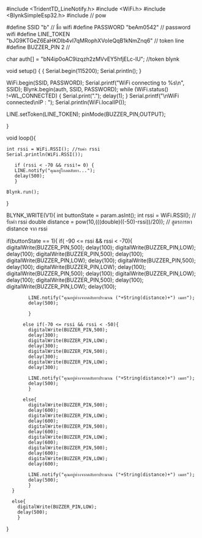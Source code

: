 #include <TridentTD_LineNotify.h>
#include <WiFi.h>
#include <BlynkSimpleEsp32.h>
#include <cmath> // pow

#define SSID "b" // ชื่อ wifi
#define PASSWORD "beAm0542" // password wifi
#define LINE_TOKEN "bJG9KTGeZ6EaHKDIb4vI7qMRophXVoIeQqB1kNmZnq6" // token line
#define BUZZER_PIN 2 //



char auth[] = "bN4ip0oAC9izqzh2zMVvEY5hfjELc-lU"; //token blynk


void setup() {
  {
    Serial.begin(115200);
    Serial.println(); 
  }
 
  
  WiFi.begin(SSID, PASSWORD);
  Serial.printf("WiFi connecting to %s\n", SSID);
  Blynk.begin(auth, SSID, PASSWORD);
  while (WiFi.status() !=WL_CONNECTED)
  {
    Serial.print(".");
    delay(1);
  }
  Serial.printf("\nWiFi connected\nIP : ");
  Serial.println(WiFi.localIP());

  LINE.setToken(LINE_TOKEN);
  pinMode(BUZZER_PIN,OUTPUT);
   
}


void loop(){

    int rssi = WiFi.RSSI(); //รับค่า rssi
    Serial.println(WiFi.RSSI());
    
       if (rssi < -70 && rssi!= 0) { 
       LINE.notify("คุณอยู่ไกลตลับยา...");
       delay(500);
       }
       
    Blynk.run();
    
}


BLYNK_WRITE(V1){
  int buttonState = param.asInt(); 
  int rssi = WiFi.RSSI(); // รับค่า rssi
  double distance = pow(10,(((double)((-50)-rssi))/20)); // สูตรการหา distance จาก rssi 

  if(buttonState == 1){
      if( -90 <= rssi && rssi < -70){
            digitalWrite(BUZZER_PIN,500);
            delay(100);
            digitalWrite(BUZZER_PIN,LOW);
            delay(100);
            digitalWrite(BUZZER_PIN,500);
            delay(100);
            digitalWrite(BUZZER_PIN,LOW);
            delay(100);
            digitalWrite(BUZZER_PIN,500);
            delay(100);
            digitalWrite(BUZZER_PIN,LOW);
            delay(100);
            digitalWrite(BUZZER_PIN,500);
            delay(100);
            digitalWrite(BUZZER_PIN,LOW);
            delay(100);
            digitalWrite(BUZZER_PIN,500);
            delay(100);
            digitalWrite(BUZZER_PIN,LOW);
            delay(100);

            LINE.notify("คุณอยู่ห่างจากตลับยาประมาณ ("+String(distance)+") เมตร");
            delay(500);
            
            }
             
          else if(-70 <= rssi && rssi < -50){
            digitalWrite(BUZZER_PIN,500);
            delay(300);
            digitalWrite(BUZZER_PIN,LOW);
            delay(300);
            digitalWrite(BUZZER_PIN,500);
            delay(300);
            digitalWrite(BUZZER_PIN,LOW);
            delay(300);
            
            LINE.notify("คุณอยู่ห่างจากตลับยาประมาณ ("+String(distance)+") เมตร");
            delay(500);
            }
            
          else{
            digitalWrite(BUZZER_PIN,500);
            delay(600);
            digitalWrite(BUZZER_PIN,LOW);
            delay(600);
            digitalWrite(BUZZER_PIN,500);
            delay(600);
            digitalWrite(BUZZER_PIN,LOW);
            delay(600);
            digitalWrite(BUZZER_PIN,500);
            delay(600);
            digitalWrite(BUZZER_PIN,LOW);
            delay(600);

            LINE.notify("คุณอยู่ห่างจากตลับยาประมาณ ("+String(distance)+") เมตร");
            delay(500);
            }
      }
      
      else{
        digitalWrite(BUZZER_PIN,LOW);
        delay(500);
        }

}
